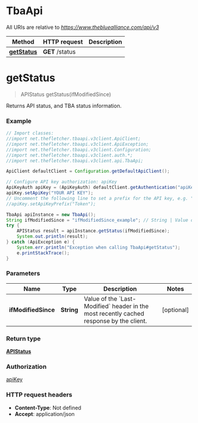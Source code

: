 # TbaApi

All URIs are relative to *https://www.thebluealliance.com/api/v3*

Method | HTTP request | Description
------------- | ------------- | -------------
[**getStatus**](TbaApi.md#getStatus) | **GET** /status | 


<a name="getStatus"></a>
# **getStatus**
> APIStatus getStatus(ifModifiedSince)



Returns API status, and TBA status information.

### Example
```java
// Import classes:
//import net.thefletcher.tbaapi.v3client.ApiClient;
//import net.thefletcher.tbaapi.v3client.ApiException;
//import net.thefletcher.tbaapi.v3client.Configuration;
//import net.thefletcher.tbaapi.v3client.auth.*;
//import net.thefletcher.tbaapi.v3client.api.TbaApi;

ApiClient defaultClient = Configuration.getDefaultApiClient();

// Configure API key authorization: apiKey
ApiKeyAuth apiKey = (ApiKeyAuth) defaultClient.getAuthentication("apiKey");
apiKey.setApiKey("YOUR API KEY");
// Uncomment the following line to set a prefix for the API key, e.g. "Token" (defaults to null)
//apiKey.setApiKeyPrefix("Token");

TbaApi apiInstance = new TbaApi();
String ifModifiedSince = "ifModifiedSince_example"; // String | Value of the `Last-Modified` header in the most recently cached response by the client.
try {
    APIStatus result = apiInstance.getStatus(ifModifiedSince);
    System.out.println(result);
} catch (ApiException e) {
    System.err.println("Exception when calling TbaApi#getStatus");
    e.printStackTrace();
}
```

### Parameters

Name | Type | Description  | Notes
------------- | ------------- | ------------- | -------------
 **ifModifiedSince** | **String**| Value of the &#x60;Last-Modified&#x60; header in the most recently cached response by the client. | [optional]

### Return type

[**APIStatus**](APIStatus.md)

### Authorization

[apiKey](../README.md#apiKey)

### HTTP request headers

 - **Content-Type**: Not defined
 - **Accept**: application/json

